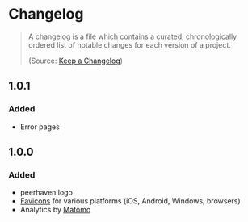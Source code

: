 # Changelog

> A changelog is a file which contains a curated, chronologically ordered list of notable changes for each version of a project.
>
> (Source: [Keep a Changelog](https://keepachangelog.com/en/1.0.0/))

## 1.0.1

### Added

- Error pages

## 1.0.0

### Added

- peerhaven logo
- [Favicons](https://en.wikipedia.org/wiki/Favicon) for various platforms (iOS, Android, Windows, browsers)
- Analytics by [Matomo](https://matomo.org/)

